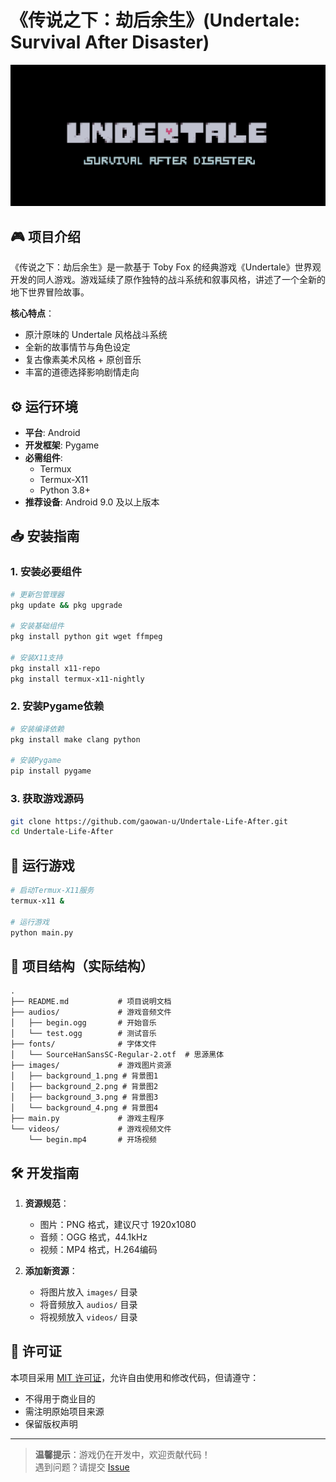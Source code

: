 # 《传说之下：劫后余生》(Undertale: Survival After Disaster)

![游戏封面](images/background_5.jpg)

## 🎮 项目介绍
《传说之下：劫后余生》是一款基于 Toby Fox 的经典游戏《Undertale》世界观开发的同人游戏。游戏延续了原作独特的战斗系统和叙事风格，讲述了一个全新的地下世界冒险故事。

**核心特点**：
- 原汁原味的 Undertale 风格战斗系统
- 全新的故事情节与角色设定
- 复古像素美术风格 + 原创音乐
- 丰富的道德选择影响剧情走向

## ⚙️ 运行环境
- **平台**: Android
- **开发框架**: Pygame
- **必需组件**:
  - Termux
  - Termux-X11
  - Python 3.8+
- **推荐设备**: Android 9.0 及以上版本

## 📥 安装指南

### 1. 安装必要组件
```bash
# 更新包管理器
pkg update && pkg upgrade

# 安装基础组件
pkg install python git wget ffmpeg

# 安装X11支持
pkg install x11-repo
pkg install termux-x11-nightly
```

### 2. 安装Pygame依赖
```bash
# 安装编译依赖
pkg install make clang python

# 安装Pygame
pip install pygame
```

### 3. 获取游戏源码
```bash
git clone https://github.com/gaowan-u/Undertale-Life-After.git
cd Undertale-Life-After
```

## 🚀 运行游戏
```bash
# 启动Termux-X11服务
termux-x11 &

# 运行游戏
python main.py
```

## 📂 项目结构（实际结构）
```
.
├── README.md           # 项目说明文档
├── audios/             # 游戏音频文件
│   ├── begin.ogg       # 开始音乐
│   └── test.ogg        # 测试音乐
├── fonts/              # 字体文件
│   └── SourceHanSansSC-Regular-2.otf  # 思源黑体
├── images/             # 游戏图片资源
│   ├── background_1.png # 背景图1
│   ├── background_2.png # 背景图2
│   ├── background_3.png # 背景图3
│   └── background_4.png # 背景图4
├── main.py             # 游戏主程序
└── videos/             # 游戏视频文件
    └── begin.mp4       # 开场视频
```

## 🛠️ 开发指南
1. **资源规范**：
   - 图片：PNG 格式，建议尺寸 1920x1080
   - 音频：OGG 格式，44.1kHz
   - 视频：MP4 格式，H.264编码

2. **添加新资源**：
   - 将图片放入 `images/` 目录
   - 将音频放入 `audios/` 目录
   - 将视频放入 `videos/` 目录

## 📜 许可证
本项目采用 [MIT 许可证](LICENSE)，允许自由使用和修改代码，但请遵守：
- 不得用于商业目的
- 需注明原始项目来源
- 保留版权声明

---

> **温馨提示**：游戏仍在开发中，欢迎贡献代码！  
> 遇到问题？请提交 [Issue](https://github.com/gaowan-u/Undertale-Life-After/issues)